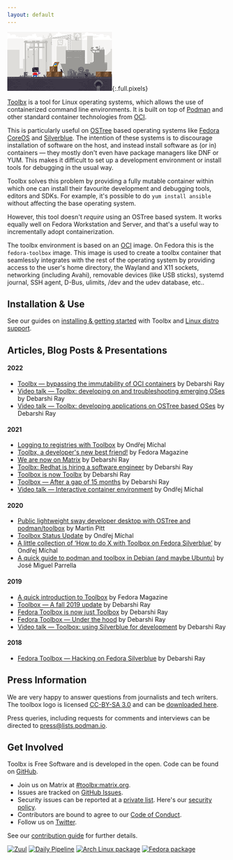 ```yaml
---
layout: default
---
```


![Toolbx](assets/toolbox.gif){:.full.pixels}

[Toolbx](https://github.com/containers/toolbox) is a tool for Linux operating systems, which allows the use of containerized command line environments. It is built on top of [Podman](https://podman.io/) and other standard container technologies from [OCI](https://opencontainers.org/).

This is particularly useful on [OSTree](https://ostree.readthedocs.io/en/latest/) based operating systems like
[Fedora CoreOS](https://coreos.fedoraproject.org/) and [Silverblue](https://silverblue.fedoraproject.org/). The intention of these systems is to discourage installation of software on the host, and instead install software as (or in) containers — they mostly don't even have package managers like DNF or YUM. This makes it difficult to set up a development environment or install tools for debugging in the usual way.

Toolbx solves this problem by providing a fully mutable container within which one can install their favourite development and debugging tools, editors and SDKs. For example, it's possible to do `yum install ansible` without affecting the base operating system.

However, this tool doesn't *require* using an OSTree based system. It works equally well on Fedora Workstation and Server, and that's a useful way to incrementally adopt containerization.

The toolbx environment is based on an [OCI](https://www.opencontainers.org/) image. On Fedora this is the `fedora-toolbox` image. This image is used to create a toolbx container that seamlessly integrates with the rest of the operating system by providing access to the user's home directory, the Wayland and X11 sockets, networking (including Avahi), removable devices (like USB sticks), systemd journal, SSH agent, D-Bus, ulimits, /dev and the udev database, etc..


## Installation & Use

See our guides on [installing & getting started](install) with Toolbx and [Linux distro support](distros).

## Articles, Blog Posts & Presentations
#### 2022
* [Toolbx — bypassing the immutability of OCI containers](https://debarshiray.wordpress.com/2022/07/22/toolbx-bypassing-the-immutability-of-oci-containers/) by Debarshi Ray
* [Video talk — Toolbx: developing on and troubleshooting emerging OSes](https://www.youtube.com/watch?v=ZTjQQvJtPZ0) by Debarshi Ray
* [Video talk — Toolbx: developing applications on OSTree based OSes](https://www.youtube.com/watch?v=HxM15UOVmyA&t=20575s) by Debarshi Ray

#### 2021
* [Logging to registries with Toolbox](https://harrymichal.undo.it/posts/2021/logging-to-registries-with-toolbox/) by Ondřej Míchal
* [Toolbx, a developer's new best friend!](https://fedoramagazine.org/toolbx-a-developers-new-best-friend/) by Fedora Magazine
* [We are now on Matrix](https://debarshiray.wordpress.com/2021/11/24/toolbx-is-now-on-matrix/) by Debarshi Ray
* [Toolbx: Redhat is hiring a software engineer](https://debarshiray.wordpress.com/2021/11/15/toolbx-red-hat-is-hiring-a-software-engineer/) by Debarshi Ray
* [Toolbox is now Toolbx](https://debarshiray.wordpress.com/2021/11/10/toolbox-is-now-toolbx/) by Debarshi Ray
* [Toolbox — After a gap of 15 months](https://debarshiray.wordpress.com/2021/01/14/toolbox-after-a-gap-of-15-months/) by Debarshi Ray
* [Video talk — Interactive container environment](https://www.youtube.com/watch?v=qdpg-zBvNz8) by Ondřej Míchal

#### 2020
* [Public lightweight sway developer desktop with OSTree and podman/toolbox](https://piware.de/post/2020-12-13-ostree-sway/) by Martin Pitt
* [Toolbox Status Update](https://harrymichal.undo.it/posts/2020/toolbox-status-update-v0.0.92-v0.0.96/) by Ondřej Míchal
* [A little collection of ‘How to do X with Toolbox on Fedora Silverblue’](https://harrymichal.undo.it/posts/2020/a-little-collection-of-how-to-do-x-with-toolbox-on-fedora-silverblue/) by Ondřej Míchal
* [A quick guide to podman and toolbox in Debian (and maybe Ubuntu)](https://dev.to/bureado/a-quick-guide-to-podman-and-toolbox-in-debian-5672) by José Miguel Parrella

#### 2019
* [A quick introduction to Toolbox](https://fedoramagazine.org/a-quick-introduction-to-toolbox-on-fedora/) by Fedora Magazine
* [Toolbox — A fall 2019 update](https://debarshiray.wordpress.com/2019/11/01/toolbox-a-fall-2019-update/) by Debarshi Ray
* [Fedora Toolbox is now just Toolbox](https://debarshiray.wordpress.com/2019/04/03/fedora-toolbox-is-now-just-toolbox/) by Debarshi Ray
* [Fedora Toolbox — Under the hood](https://debarshiray.wordpress.com/2019/01/21/fedora-toolbox-under-the-hood/) by Debarshi Ray
* [Video talk — Toolbox: using Silverblue for development](https://www.youtube.com/watch?v=BGXs0W6NRBM) by Debarshi Ray

#### 2018
* [Fedora Toolbox — Hacking on Fedora Silverblue](https://debarshiray.wordpress.com/2018/10/22/fedora-toolbox-hacking-on-fedora-silverblue/) by Debarshi Ray

## Press Information
We are very happy to answer questions from journalists and tech writers. The toolbox logo is licensed [CC-BY-SA 3.0](https://creativecommons.org/licenses/by-sa/3.0/) and can be [downloaded here](/assets/logo/toolbx-logo.zip).

Press queries, including requests for comments and interviews can be directed to [press@lists.podman.io](mailto:press@lists.podman.io).


## Get Involved
Toolbx is Free Software and is developed in the open. Code can be found on [GitHub](https://github.com/containers/toolbox).

  * Join us on Matrix at [#toolbx:matrix.org](https://matrix.to/#/#toolbx:matrix.org).
  * Issues are tracked on [GitHub Issues](https://github.com/containers/toolbox/issues).
  * Security issues can be reported at a [private list](mailto:security@lists.podman.io). Here's our [security policy](https://github.com/containers/common/blob/main/SECURITY.md).
  * Contributors are bound to agree to our [Code of Conduct](https://github.com/containers/common/blob/main/CODE-OF-CONDUCT.md).
  * Follow us on [Twitter](https://twitter.com/containertoolbx).

See our [contribution guide](https://github.com/containers/toolbox/blob/main/CONTRIBUTING.md) for further details.

[![Zuul](https://zuul-ci.org/gated.svg)](https://softwarefactory-project.io/zuul/t/local/builds?project=containers/toolbox) [![Daily Pipeline](https://softwarefactory-project.io/zuul/api/tenant/local/badge?project=containers/toolbox&pipeline=periodic)](https://softwarefactory-project.io/zuul/t/local/builds?project=containers%2Ftoolbox&pipeline=periodic) [![Arch Linux package](https://img.shields.io/archlinux/v/community/x86_64/toolbox)](https://www.archlinux.org/packages/community/x86_64/toolbox/) [![Fedora package](https://img.shields.io/fedora/v/toolbox/rawhide)](https://src.fedoraproject.org/rpms/toolbox/)